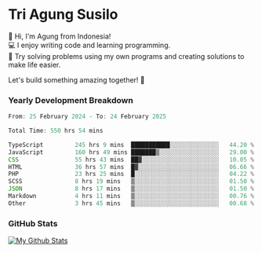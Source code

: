 # Tri Agung Susilo

👋 Hi, I'm Agung from Indonesia!<br>
💻 I enjoy writing code and learning programming.<br>
🧠 Try solving problems using my own programs and creating solutions to make life easier.

Let's build something amazing together! 🚀

### Yearly Development Breakdown

<!--START_SECTION:waka-->

```TypeScript JavaScript PHP
From: 25 February 2024 - To: 24 February 2025

Total Time: 550 hrs 54 mins

TypeScript         245 hrs 9 mins  ███████████░░░░░░░░░░░░░░   44.20 %
JavaScript         160 hrs 49 mins ███████▒░░░░░░░░░░░░░░░░░   29.00 %
CSS                55 hrs 43 mins  ██▓░░░░░░░░░░░░░░░░░░░░░░   10.05 %
HTML               36 hrs 57 mins  █▓░░░░░░░░░░░░░░░░░░░░░░░   06.66 %
PHP                23 hrs 25 mins  █░░░░░░░░░░░░░░░░░░░░░░░░   04.22 %
SCSS               8 hrs 19 mins   ▒░░░░░░░░░░░░░░░░░░░░░░░░   01.50 %
JSON               8 hrs 17 mins   ▒░░░░░░░░░░░░░░░░░░░░░░░░   01.50 %
Markdown           4 hrs 11 mins   ▒░░░░░░░░░░░░░░░░░░░░░░░░   00.76 %
Other              3 hrs 45 mins   ▒░░░░░░░░░░░░░░░░░░░░░░░░   00.68 %
```

<!--END_SECTION:waka-->

### GitHub Stats

[![My Github Stats](https://github-readme-stats.vercel.app/api?username=triagung128&show_icons=true&hide=contribs,issues&count_private=true&theme=tokyonight)](https://github.com/triagung128)

<!-- [![Top Langs](https://github-readme-stats.vercel.app/api/top-langs/?username=triagung128&layout=compact)](https://github.com/triagung128) -->
